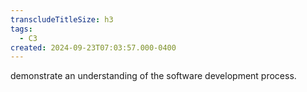 ```yaml
---
transcludeTitleSize: h3
tags:
  - C3
created: 2024-09-23T07:03:57.000-0400
---
```

demonstrate an understanding of the software development process.